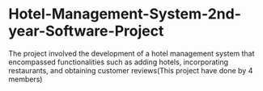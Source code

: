 # Hotel-Management-System-2nd-year-Software-Project
The project involved the development of a hotel management system that encompassed functionalities such as adding hotels, incorporating restaurants, and obtaining customer reviews(This project have done by 4 members)
